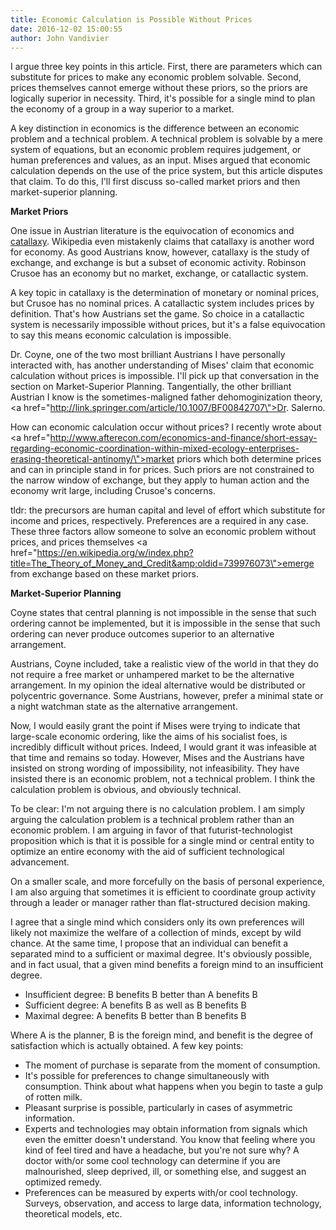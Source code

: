 ```yaml
---
title: Economic Calculation is Possible Without Prices
date: 2016-12-02 15:00:55
author: John Vandivier
---
```




I argue three key points in this article. First, there are parameters which can substitute for prices to make any economic problem solvable. Second, prices themselves cannot emerge without these priors, so the priors are logically superior in necessity. Third, it's possible for a single mind to plan the economy of a group in a way superior to a market.

A key distinction in economics is the difference between an economic problem and a technical problem. A technical problem is solvable by a mere system of equations, but an economic problem requires judgement, or human preferences and values, as an input. Mises argued that economic calculation depends on the use of the price system, but this article disputes that claim. To do this, I'll first discuss so-called market priors and then market-superior planning.
<p style=\"text-align: center;\"><strong>Market Priors</strong></p>
One issue in Austrian literature is the equivocation of economics and <a href=\"https://en.wikipedia.org/w/index.php?title=Catallaxy&amp;oldid=678368724\">catallaxy</a>. Wikipedia even mistakenly claims that catallaxy is another word for economy. As good Austrians know, however, catallaxy is the study of exchange, and exchange is but a subset of economic activity. Robinson Crusoe has an economy but no market, exchange, or catallactic system.

A key topic in catallaxy is the determination of monetary or nominal prices, but Crusoe has no nominal prices. A catallactic system includes prices by definition. That's how Austrians set the game. So choice in a catallactic system is necessarily impossible without prices, but it's a false equivocation to say this means economic calculation is impossible.

Dr. Coyne, one of the two most brilliant Austrians I have personally interacted with, has another understanding of Mises' claim that economic calculation without prices is impossible. I'll pick up that conversation in the section on Market-Superior Planning. Tangentially, the other brilliant Austrian I know is the sometimes-maligned father dehomoginization theory, <a href=\"http://link.springer.com/article/10.1007/BF00842707\">Dr. Salerno</a>.

How can economic calculation occur without prices? I recently wrote about <a href=\"http://www.afterecon.com/economics-and-finance/short-essay-regarding-economic-coordination-within-mixed-ecology-enterprises-erasing-theoretical-antinomy/\">market priors</a> which both determine prices and can in principle stand in for prices. Such priors are not constrained to the narrow window of exchange, but they apply to human action and the economy writ large, including Crusoe's concerns.

tldr: the precursors are human capital and level of effort which substitute for income and prices, respectively. Preferences are a required in any case. These three factors allow someone to solve an economic problem without prices, and prices themselves <a href=\"https://en.wikipedia.org/w/index.php?title=The_Theory_of_Money_and_Credit&amp;oldid=739976073\">emerge from exchange</a> based on these market priors.
<p style=\"text-align: center;\"><strong>Market-Superior Planning</strong></p>
Coyne states that central planning is not impossible in the sense that such ordering cannot be implemented, but it is impossible in the sense that such ordering can never produce outcomes superior to an alternative arrangement.

Austrians, Coyne included, take a realistic view of the world in that they do not require a free market or unhampered market to be the alternative arrangement. In my opinion the ideal alternative would be distributed or polycentric governance. Some Austrians, however, prefer a minimal state or a night watchman state as the alternative arrangement.

Now, I would easily grant the point if Mises were trying to indicate that large-scale economic ordering, like the aims of his socialist foes, is incredibly difficult without prices. Indeed, I would grant it was infeasible at that time and remains so today. However, Mises and the Austrians have insisted on strong wording of impossibility, not infeasibility. They have insisted there is an economic problem, not a technical problem. I think the calculation problem is obvious, and obviously technical.

To be clear: I'm not arguing there is no calculation problem. I am simply arguing the calculation problem is a technical problem rather than an economic problem. I am arguing in favor of that futurist-technologist proposition which is that it is possible for a single mind or central entity to optimize an entire economy with the aid of sufficient technological advancement.

On a smaller scale, and more forcefully on the basis of personal experience, I am also arguing that sometimes it is efficient to coordinate group activity through a leader or manager rather than flat-structured decision making.

I agree that a single mind which considers only its own preferences will likely not maximize the welfare of a collection of minds, except by wild chance. At the same time, I propose that an individual can benefit a separated mind to a sufficient or maximal degree. It's obviously possible, and in fact usual, that a given mind benefits a foreign mind to an insufficient degree.
<ul>
 	<li>Insufficient degree: B benefits B better than A benefits B</li>
 	<li>Sufficient degree: A benefits B as well as B benefits B</li>
 	<li>Maximal degree: A benefits B better than B benefits B</li>
</ul>
Where A is the planner, B is the foreign mind, and benefit is the degree of satisfaction which is actually obtained. A few key points:
<ul>
 	<li>The moment of purchase is separate from the moment of consumption.</li>
 	<li>It's possible for preferences to change simultaneously with consumption. Think about what happens when you begin to taste a gulp of rotten milk.</li>
 	<li>Pleasant surprise is possible, particularly in cases of asymmetric information.</li>
 	<li>Experts and technologies may obtain information from signals which even the emitter doesn't understand. You know that feeling where you kind of feel tired and have a headache, but you're not sure why? A doctor with/or some cool technology can determine if you are malnourished, sleep deprived, ill, or something else, and suggest an optimized remedy.</li>
 	<li>Preferences can be measured by experts with/or cool technology. Surveys, observation, and access to large data, information technology, theoretical models, etc.</li>
</ul>